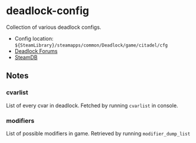 # deadlock-config

Collection of various deadlock configs.


* Config location: `${SteamLibrary}/steamapps/common/Deadlock/game/citadel/cfg`
* [Deadlock Forums](https://forums.playdeadlock.com/)
* [SteamDB](https://steamdb.info/app/1422450/history/)


## Notes

### cvarlist

List of every cvar in deadlock.
Fetched by running `cvarlist` in console.

### modifiers

List of possible modifiers in game.
Retrieved by running `modifier_dump_list`
